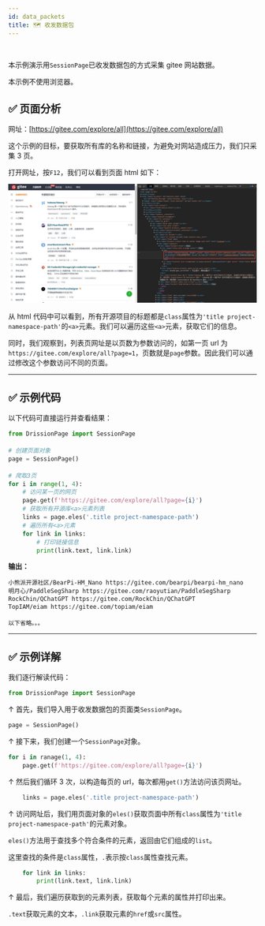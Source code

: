 ```yaml
---
id: data_packets
title: 🗺️ 收发数据包
---
```


<div class="wwads-cn wwads-horizontal" data-id="317"></div><br/>

本示例演示用`SessionPage`已收发数据包的方式采集 gitee 网站数据。

本示例不使用浏览器。

## ✅️️ 页面分析

网址：[https://gitee.com/explore/all](https://gitee.com/explore/all)

这个示例的目标，要获取所有库的名称和链接，为避免对网站造成压力，我们只采集 3 页。

打开网址，按`F12`，我们可以看到页面 html 如下：

![](../../imgs/gitee_2.jpg)

从 html 代码中可以看到，所有开源项目的标题都是`class`属性为`'title project-namespace-path'`的`<a>`元素。我们可以遍历这些`<a>`元素，获取它们的信息。

同时，我们观察到，列表页网址是以页数为参数访问的，如第一页 url 为`https://gitee.com/explore/all?page=1`，页数就是`page`参数。因此我们可以通过修改这个参数访问不同的页面。

---

## ✅️️ 示例代码

以下代码可直接运行并查看结果：

```python
from DrissionPage import SessionPage

# 创建页面对象
page = SessionPage()

# 爬取3页
for i in range(1, 4):
    # 访问某一页的网页
    page.get(f'https://gitee.com/explore/all?page={i}')
    # 获取所有开源库<a>元素列表
    links = page.eles('.title project-namespace-path')
    # 遍历所有<a>元素
    for link in links:
        # 打印链接信息
        print(link.text, link.link)
```

**输出：**

```shell
小熊派开源社区/BearPi-HM_Nano https://gitee.com/bearpi/bearpi-hm_nano
明月心/PaddleSegSharp https://gitee.com/raoyutian/PaddleSegSharp
RockChin/QChatGPT https://gitee.com/RockChin/QChatGPT
TopIAM/eiam https://gitee.com/topiam/eiam

以下省略。。。
```

---

## ✅️️ 示例详解

我们逐行解读代码：

```python
from DrissionPage import SessionPage
```

↑ 首先，我们导入用于收发数据包的页面类`SessionPage`。

```python
page = SessionPage()
```

↑ 接下来，我们创建一个`SessionPage`对象。

```python
for i in ranage(1, 4):
    page.get(f'https://gitee.com/explore/all?page={i}')
```

↑ 然后我们循环 3 次，以构造每页的 url，每次都用`get()`方法访问该页网址。

```python
    links = page.eles('.title project-namespace-path')
```

↑ 访问网址后，我们用页面对象的`eles()`获取页面中所有`class`属性为`'title project-namespace-path'`的元素对象。

`eles()`方法用于查找多个符合条件的元素，返回由它们组成的`list`。

这里查找的条件是`class`属性，`.`表示按`class`属性查找元素。

```python
    for link in links:
        print(link.text, link.link)
```

↑ 最后，我们遍历获取到的元素列表，获取每个元素的属性并打印出来。

`.text`获取元素的文本，`.link`获取元素的`href`或`src`属性。
